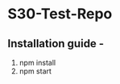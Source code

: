 # S30-Test-Repo
## Installation guide  - 
<ol>
  <li>npm install</li>
  <li>npm start </li>
  </ol>
